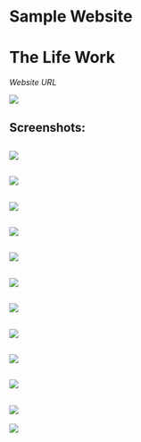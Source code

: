 # Sample Website

# The Life Work

*Website URL*

![](https://ldrin01.github.io/WAD/The-Life-Work/)

## Screenshots:

![](https://github.com/lvcc-wad/Students/blob/master/BSIS/Bernardino-Eldrin/Sample-Website/Screenshot/1.PNG)
----------
![](https://github.com/lvcc-wad/Students/blob/master/BSIS/Bernardino-Eldrin/Sample-Website/Screenshot/2.PNG)
----------
![](https://github.com/lvcc-wad/Students/blob/master/BSIS/Bernardino-Eldrin/Sample-Website/Screenshot/3.PNG)
----------
![](https://github.com/lvcc-wad/Students/blob/master/BSIS/Bernardino-Eldrin/Sample-Website/Screenshot/4.PNG)
----------
![](https://github.com/lvcc-wad/Students/blob/master/BSIS/Bernardino-Eldrin/Sample-Website/Screenshot/5.PNG)
----------
![](https://github.com/lvcc-wad/Students/blob/master/BSIS/Bernardino-Eldrin/Sample-Website/Screenshot/6.PNG)
----------
![](https://github.com/lvcc-wad/Students/blob/master/BSIS/Bernardino-Eldrin/Sample-Website/Screenshot/7.PNG)
----------
![](https://github.com/lvcc-wad/Students/blob/master/BSIS/Bernardino-Eldrin/Sample-Website/Screenshot/8.PNG)
----------
![](https://github.com/lvcc-wad/Students/blob/master/BSIS/Bernardino-Eldrin/Sample-Website/Screenshot/9.PNG)
----------
![](https://github.com/lvcc-wad/Students/blob/master/BSIS/Bernardino-Eldrin/Sample-Website/Screenshot/10.PNG)
----------
![](https://github.com/lvcc-wad/Students/blob/master/BSIS/Bernardino-Eldrin/Sample-Website/Screenshot/11.PNG)
----------
![](https://github.com/lvcc-wad/Students/blob/master/BSIS/Bernardino-Eldrin/Sample-Website/Screenshot/12.PNG)
